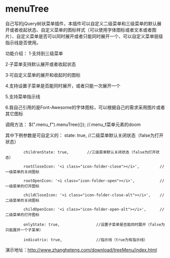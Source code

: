 # menuTree
自己写的jQuery树状菜单插件，本插件可以自定义二级菜单和三级菜单的默认展开或者收起状态、自定义菜单的图标样式（可以使用字体图标或者文本或者图片）、自定义菜单是否可以同时展开或者只能同时展开一个、可以自定义菜单层级指示线是否使用。

功能介绍：
1·支持到三级菜单

2·子菜单支持默认展开或者收起状态

3·可自定义菜单的展开和收起时的图标

4.支持设置子菜单是否能同时展开，或者只能一次展开一个

5.支持菜单指示线

6.我自己引用的是Font-Awesome的字体图标，可以根据自己的需求采用图片或者其它图标



调用方法：
$(".menu_f").menuTree({});      //.menu_f菜单元素的doom

其中下例参数是可自定义的：
			state: true,				//二级菜单默认关闭状态（false为打开状态）
			
			childrenState: true,		//三级菜单默认关闭状态（false为打开状态）
			
			rootCloseIcon: '<i class="icon-folder-close"></i>',			//一级菜单的关闭图标
			
			rootOpenIcon: '<i class="icon-folder-open"></i>',			//一级菜单的打开图标
			
			childCloseIcon: '<i class="icon-folder-close-alt"></i>',	//二级菜单的关闭图标
			
			childOpenIcon: '<i class="icon-folder-open-alt"></i>',		//二级菜单的打开图标
			
			onlyState: true,				//设置子菜单是否能同时展开（false为只能展开一个子菜单）
			
			indicatrix: true,				//指示线（true为有指示线）
			


演示地址：http://www.zhangheteng.com/download/treeMenu/index.html
